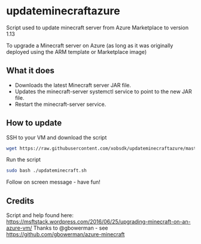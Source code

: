 # updateminecraftazure

Script used to update minecraft server from Azure Marketplace to version 1.13

To upgrade a Minecraft server on Azure (as long as it was originally deployed using the ARM template or Marketplace image)

## What it does
* Downloads the latest Minecraft server JAR file.
* Updates the minecraft-server systemctl service to point to the new JAR file.
* Restart the minecraft-server service.

## How to update

SSH to your VM and download the script

``` bash
wget https://raw.githubusercontent.com/xobsdk/updateminecraftazure/master/updateminecraft.sh
```

Run the script

``` bash
sudo bash ./updateminecraft.sh
```

Follow on screen message - have fun!

## Credits
Script and help found here: https://msftstack.wordpress.com/2016/06/25/upgrading-minecraft-on-an-azure-vm/
Thanks to @gbowerman - see https://github.com/gbowerman/azure-minecraft
